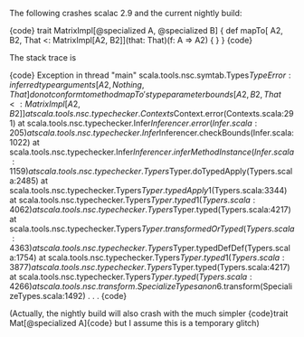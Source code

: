 The following crashes scalac 2.9 and the current nightly build:

{code}
trait MatrixImpl[@specialized A, @specialized B] {
  def mapTo[ A2,  B2, That <: MatrixImpl[A2, B2]](that: That)(f: A => A2) {
  }
}
{code}

The stack trace is

{code}
Exception in thread "main" scala.tools.nsc.symtab.Types$TypeError: inferred type arguments [A2,Nothing,That] do not conform to method mapTo's type parameter bounds [A2,B2,That <: MatrixImpl[A2,B2]]
	at scala.tools.nsc.typechecker.Contexts$Context.error(Contexts.scala:291)
	at scala.tools.nsc.typechecker.Infer$Inferencer.error(Infer.scala:205)
	at scala.tools.nsc.typechecker.Infer$Inferencer.checkBounds(Infer.scala:1022)
	at scala.tools.nsc.typechecker.Infer$Inferencer.inferMethodInstance(Infer.scala:1159)
	at scala.tools.nsc.typechecker.Typers$Typer.doTypedApply(Typers.scala:2485)
	at scala.tools.nsc.typechecker.Typers$Typer.typedApply$1(Typers.scala:3344)
	at scala.tools.nsc.typechecker.Typers$Typer.typed1(Typers.scala:4062)
	at scala.tools.nsc.typechecker.Typers$Typer.typed(Typers.scala:4217)
	at scala.tools.nsc.typechecker.Typers$Typer.transformedOrTyped(Typers.scala:4363)
	at scala.tools.nsc.typechecker.Typers$Typer.typedDefDef(Typers.scala:1754)
	at scala.tools.nsc.typechecker.Typers$Typer.typed1(Typers.scala:3877)
	at scala.tools.nsc.typechecker.Typers$Typer.typed(Typers.scala:4217)
	at scala.tools.nsc.typechecker.Typers$Typer.typed(Typers.scala:4266)
	at scala.tools.nsc.transform.SpecializeTypes$$anon$6.transform(SpecializeTypes.scala:1492)
. . .
{code}


(Actually, the nightly build will also crash with the much simpler {code}trait Mat[@specialized A]{code} but I assume this is a temporary glitch)
